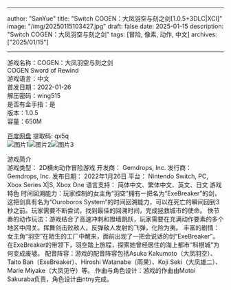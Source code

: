 
---
author: "SanYue"
title: "Switch COGEN：大凤羽空与刻之剑[1.0.5+3DLC|XCI]"
image: "/img/20250115103427.jpg"
draft: false
date: 2025-01-15
description: "Switch COGEN：大凤羽空与刻之剑"
tags: [冒险, 像素, 动作, 中文]
archives: ["2025/01/15"]

---

游戏名称：COGEN：大凤羽空与刻之剑   
COGEN Sword of Rewind    
游戏语言：中文  
首发日期：2022-01-26  
解压密码：wing515  
是否有金手指：是  
版本：1.0.5   
容量：650M

[百度网盘](https://pan.baidu.com/s/1Co8fJxoNJ1Vv5gjq0fv_rA) 提取码: qx5q  
![图片1](/img/9d6d12.jpg)![图片2](/img/25ccc0.jpg)![图片3](/img/683592.jpg)  

游戏简介  
游戏类型： 2D横向动作冒险游戏
开发商： Gemdrops, Inc.
发行商： Gemdrops, Inc.
发布日期： 2022年1月26日
平台： Nintendo Switch, PC, Xbox Series X|S, Xbox One
语言支持： 简体中文、繁体中文、英文、日文
游戏特色
时间回溯能力：玩家控制的女主角“羽空”拥有一把名为“ExeBreaker”的剑，这把剑具有名为“Ouroboros System”的时间回溯能力，可以在死亡的瞬间回到3秒之前。玩家需要不断尝试，找到最佳的回溯时间，完成拯救城市的使命。
快节奏的动作玩法：游戏结合了高速冲刺和蹬墙跳跃，玩家需要在充满动作要素的多个地区中闯关。挥舞剑击败敌人，反弹敌人发射的飞弹，化险为夷。
丰富的剧情：女主角“羽空”在陌生的工厂中醒来，面前出现了一把会说话的剑“ExeBreaker”。在ExeBreaker的带领下，羽空踏上旅程，探索她曾经居住的海上都市“科根城”为何变成废墟。
配音阵容：游戏的配音阵容包括Asuka Kakumoto（大凤羽空）、Taito Ban（ExeBreaker）、Hiroshi Watanabe（雨果）、Koji Seki（大凤雄二）、Marie Miyake（大凤见守）等。
作曲与角色设计：游戏的作曲由Motoi Sakuraba负责，角色设计由ntny完成。
